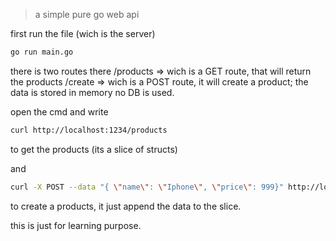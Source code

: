 > a simple pure go web api

first run the file (wich is the server)
```bash
go run main.go
```

there is two routes there
/products => wich is a GET route, that will return the products
/create => wich is a POST route, it will create a product; the data is stored in memory no DB is used.

open the cmd and write
```bash
curl http://localhost:1234/products
```
to get the products (its a slice of structs)

and
```bash
curl -X POST --data "{ \"name\": \"Iphone\", \"price\": 999}" http://localhost:1234/create
```
to create a products, it just append the data to the slice.


this is just for learning purpose.
